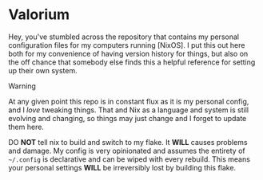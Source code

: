 # Valorium

Hey, you've stumbled across the repository that contains my personal configuration files for my computers running [NixOS].
I put this out here both for my convenience of having version history for things, but also on the off chance that somebody else finds this a helpful reference for setting up their own system.

> [!WARNING]
> At any given point this repo is in constant flux as it is my personal config, and I *love* tweaking things.
> That and Nix as a language and system is still evolving and changing, so things may just change and I forget to update them here.
>
> DO **NOT** tell nix to build and switch to my flake. It **WILL** causes problems and damage.
> My config is very opinionated and assumes the entirety of `~/.config` is declarative and can be wiped with every rebuild.
> This means your personal settings **WILL** be irreversibly lost by building this flake.